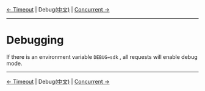 [← Timeout](5-Timeout-EN.md) | Debug[(中文)](6-Debug-CN.md) | [Concurrent →](7-Concurrent-EN.md)
***

# Debugging
If there is an environment variable `DEBUG=sdk` , all requests will enable debug mode.

***
[← Timeout](5-Timeout-EN.md) | Debug[(中文)](6-Debug-CN.md) | [Concurrent →](7-Concurrent-EN.md)
